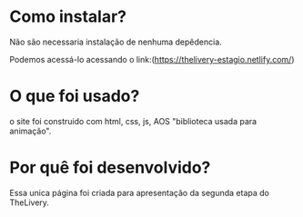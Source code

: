 # Como instalar?
Não são necessaria instalação de nenhuma depêdencia.

Podemos acessá-lo acessando o link:(https://thelivery-estagio.netlify.com/)

# O que foi usado?
o site foi construido com html, css, js, AOS "biblioteca usada para animação".

# Por quê foi desenvolvido?
Essa unica página foi criada para apresentação da segunda etapa do TheLivery.